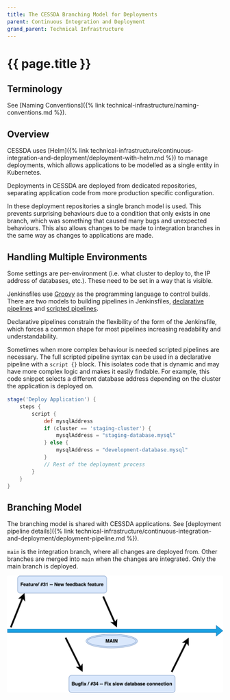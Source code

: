 ```yaml
---
title: The CESSDA Branching Model for Deployments
parent: Continuous Integration and Deployment
grand_parent: Technical Infrastructure
---
```


# {{ page.title }}

## Terminology

See [Naming Conventions]({% link technical-infrastructure/naming-conventions.md %}).

## Overview

CESSDA uses [Helm]({% link technical-infrastructure/continuous-integration-and-deployment/deployment-with-helm.md %}) to manage deployments,
which allows applications to be modelled as a single entity in Kubernetes.

Deployments in CESSDA are deployed from dedicated repositories,
separating application code from more production specific configuration.

In these deployment repositories a single branch model is used.
This prevents surprising behaviours due to a condition that only exists in one branch,
which was something that caused many bugs and unexpected behaviours.
This also allows changes to be made to integration branches in the same way as changes to applications are made.

## Handling Multiple Environments

Some settings are per-environment (i.e. what cluster to deploy to, the IP address of databases, etc.).
These need to be set in a way that is visible.

Jenkinsfiles use [Groovy](https://groovy-lang.org/) as the programming language to control builds.
There are two models to building pipelines in Jenkinsfiles,
[declarative pipelines](https://www.jenkins.io/doc/book/pipeline/syntax/#declarative-pipeline) and
[scripted pipelines](https://www.jenkins.io/doc/book/pipeline/syntax/#scripted-pipeline).

Declarative pipelines constrain the flexibility of the form of the Jenkinsfile, which forces a common shape for most pipelines increasing readability and understandability.

Sometimes when more complex behaviour is needed scripted pipelines are necessary.
The full scripted pipeline syntax can be used in a declarative pipeline with a `script {}` block.
This isolates code that is dynamic and may have more complex logic and makes it easily findable.
For example, this code snippet selects a different database address depending on the cluster the application is deployed on.

```groovy
stage('Deploy Application') {
    steps {
        script {
            def mysqlAddress
            if (cluster == 'staging-cluster') {
                mysqlAddress = "staging-database.mysql"
            } else {
                mysqlAddress = "development-database.mysql"
            }
            // Rest of the deployment process
        }
    }
}
```

## Branching Model

The branching model is shared with CESSDA applications.
See [deployment pipeline details]({% link technical-infrastructure/continuous-integration-and-deployment/deployment-pipeline.md %}).

`main` is the integration branch, where all changes are deployed from.
Other branches are merged into `main` when the changes are integrated.
Only the main branch is deployed.

![Branching Model Diagram](../../images/branch-diagram.png)
